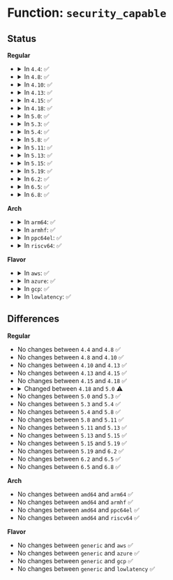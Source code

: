 # Function: <code>security_capable</code>

## Status
<b>Regular</b>
<ul>
<li>
<details>
<summary>In <code>4.4</code>: ✅</summary>

```c
int security_capable(const struct cred *cred, struct user_namespace *ns, int cap);
```

**Collision:** Unique Global

**Inline:** No

**Transformation:** False

**Instances:**

```
In security/security.c (ffffffff8133cd80)
Location: security/security.c:184
Inline: False
Direct callers:
  - kernel/capability.c:file_ns_capable
  - kernel/capability.c:has_capability
  - drivers/pci/pci-sysfs.c:pci_read_config
```
**Symbols:**

```
ffffffff8133cd80-ffffffff8133cde0: security_capable (STB_GLOBAL)
```
</details>
</li>
<li>
<details>
<summary>In <code>4.8</code>: ✅</summary>

```c
int security_capable(const struct cred *cred, struct user_namespace *ns, int cap);
```

**Collision:** Unique Global

**Inline:** No

**Transformation:** False

**Instances:**

```
In security/security.c (ffffffff813723b0)
Location: security/security.c:185
Inline: False
Direct callers:
  - kernel/capability.c:file_ns_capable
  - kernel/capability.c:has_capability
```
**Symbols:**

```
ffffffff813723b0-ffffffff81372410: security_capable (STB_GLOBAL)
```
</details>
</li>
<li>
<details>
<summary>In <code>4.10</code>: ✅</summary>

```c
int security_capable(const struct cred *cred, struct user_namespace *ns, int cap);
```

**Collision:** Unique Global

**Inline:** No

**Transformation:** False

**Instances:**

```
In security/security.c (ffffffff81388ce0)
Location: security/security.c:185
Inline: False
Direct callers:
  - kernel/capability.c:file_ns_capable
  - kernel/capability.c:has_capability
```
**Symbols:**

```
ffffffff81388ce0-ffffffff81388d40: security_capable (STB_GLOBAL)
```
</details>
</li>
<li>
<details>
<summary>In <code>4.13</code>: ✅</summary>

```c
int security_capable(const struct cred *cred, struct user_namespace *ns, int cap);
```

**Collision:** Unique Global

**Inline:** No

**Transformation:** False

**Instances:**

```
In security/security.c (ffffffff8139e050)
Location: security/security.c:756
Inline: False
Direct callers:
  - kernel/capability.c:file_ns_capable
  - kernel/capability.c:has_capability
```
**Symbols:**

```
ffffffff8139e050-ffffffff8139e0b0: security_capable (STB_GLOBAL)
```
</details>
</li>
<li>
<details>
<summary>In <code>4.15</code>: ✅</summary>

```c
int security_capable(const struct cred *cred, struct user_namespace *ns, int cap);
```

**Collision:** Unique Global

**Inline:** No

**Transformation:** False

**Instances:**

```
In security/security.c (ffffffff813c39e0)
Location: security/security.c:706
Inline: False
Direct callers:
  - kernel/capability.c:file_ns_capable
  - kernel/capability.c:has_capability
```
**Symbols:**

```
ffffffff813c39e0-ffffffff813c3a46: security_capable (STB_GLOBAL)
```
</details>
</li>
<li>
<details>
<summary>In <code>4.18</code>: ✅</summary>

```c
int security_capable(const struct cred *cred, struct user_namespace *ns, int cap);
```

**Collision:** Unique Global

**Inline:** No

**Transformation:** False

**Instances:**

```
In security/security.c (ffffffff813f40b0)
Location: security/security.c:283
Inline: False
Direct callers:
  - kernel/capability.c:file_ns_capable
  - kernel/capability.c:has_capability
```
**Symbols:**

```
ffffffff813f40b0-ffffffff813f4103: security_capable (STB_GLOBAL)
```
</details>
</li>
<li>
<details>
<summary>In <code>5.0</code>: ✅</summary>

```c
int security_capable(const struct cred *cred, struct user_namespace *ns, int cap, unsigned int opts);
```

**Collision:** Unique Global

**Inline:** No

**Transformation:** False

**Instances:**

```
In security/security.c (ffffffff8140f4e0)
Location: security/security.c:769
Inline: False
Direct callers:
  - kernel/capability.c:ptracer_capable
  - kernel/capability.c:file_ns_capable
  - kernel/capability.c:has_capability_noaudit
  - kernel/capability.c:has_capability
```
**Symbols:**

```
ffffffff8140f4e0-ffffffff8140f538: security_capable (STB_GLOBAL)
```
</details>
</li>
<li>
<details>
<summary>In <code>5.3</code>: ✅</summary>

```c
int security_capable(const struct cred *cred, struct user_namespace *ns, int cap, unsigned int opts);
```

**Collision:** Unique Global

**Inline:** No

**Transformation:** False

**Instances:**

```
In security/security.c (ffffffff8143c960)
Location: security/security.c:768
Inline: False
Direct callers:
  - kernel/capability.c:ptracer_capable
  - kernel/capability.c:file_ns_capable
  - kernel/capability.c:has_capability_noaudit
  - kernel/capability.c:has_capability
  - kernel/seccomp.c:seccomp_set_mode_filter
```
**Symbols:**

```
ffffffff8143c960-ffffffff8143c9c3: security_capable (STB_GLOBAL)
```
</details>
</li>
<li>
<details>
<summary>In <code>5.4</code>: ✅</summary>

```c
int security_capable(const struct cred *cred, struct user_namespace *ns, int cap, unsigned int opts);
```

**Collision:** Unique Global

**Inline:** No

**Transformation:** False

**Instances:**

```
In security/security.c (ffffffff814564a0)
Location: security/security.c:802
Inline: False
Direct callers:
  - kernel/capability.c:ptracer_capable
  - kernel/capability.c:file_ns_capable
  - kernel/capability.c:has_capability_noaudit
  - kernel/capability.c:has_capability
  - kernel/ptrace.c:ptrace_has_cap
  - kernel/ptrace.c:ptrace_has_cap
  - kernel/seccomp.c:seccomp_set_mode_filter
```
**Symbols:**

```
ffffffff814564a0-ffffffff814564f6: security_capable (STB_GLOBAL)
```
</details>
</li>
<li>
<details>
<summary>In <code>5.8</code>: ✅</summary>

```c
int security_capable(const struct cred *cred, struct user_namespace *ns, int cap, unsigned int opts);
```

**Collision:** Unique Global

**Inline:** No

**Transformation:** False

**Instances:**

```
In security/security.c (ffffffff814a9260)
Location: security/security.c:945
Inline: False
Direct callers:
  - kernel/capability.c:ptracer_capable
  - kernel/capability.c:file_ns_capable
  - kernel/capability.c:capable
  - kernel/capability.c:ns_capable_setid
  - kernel/capability.c:ns_capable_noaudit
  - kernel/capability.c:has_capability_noaudit
  - kernel/capability.c:has_capability
  - kernel/ptrace.c:__ptrace_may_access
  - kernel/ptrace.c:__ptrace_may_access
  - kernel/ptrace.c:__ptrace_may_access
  - kernel/ptrace.c:__ptrace_may_access
  - kernel/seccomp.c:seccomp_set_mode_filter
```
**Symbols:**

```
ffffffff814a9260-ffffffff814a92b6: security_capable (STB_GLOBAL)
```
</details>
</li>
<li>
<details>
<summary>In <code>5.11</code>: ✅</summary>

```c
int security_capable(const struct cred *cred, struct user_namespace *ns, int cap, unsigned int opts);
```

**Collision:** Unique Global

**Inline:** No

**Transformation:** False

**Instances:**

```
In security/security.c (ffffffff814c6860)
Location: security/security.c:947
Inline: False
Direct callers:
  - kernel/capability.c:ptracer_capable
  - kernel/capability.c:file_ns_capable
  - kernel/capability.c:capable
  - kernel/capability.c:ns_capable_setid
  - kernel/capability.c:ns_capable_noaudit
  - kernel/capability.c:has_capability_noaudit
  - kernel/capability.c:has_capability
```
**Symbols:**

```
ffffffff814c6860-ffffffff814c68b6: security_capable (STB_GLOBAL)
```
</details>
</li>
<li>
<details>
<summary>In <code>5.13</code>: ✅</summary>

```c
int security_capable(const struct cred *cred, struct user_namespace *ns, int cap, unsigned int opts);
```

**Collision:** Unique Global

**Inline:** No

**Transformation:** False

**Instances:**

```
In security/security.c (ffffffff814cc950)
Location: security/security.c:971
Inline: False
Direct callers:
  - kernel/capability.c:ptracer_capable
  - kernel/capability.c:capable_wrt_inode_uidgid
  - kernel/capability.c:file_ns_capable
  - kernel/capability.c:capable
  - kernel/capability.c:ns_capable_setid
  - kernel/capability.c:ns_capable_noaudit
  - kernel/capability.c:has_capability_noaudit
  - kernel/capability.c:has_capability
```
**Symbols:**

```
ffffffff814cc950-ffffffff814cc9a6: security_capable (STB_GLOBAL)
```
</details>
</li>
<li>
<details>
<summary>In <code>5.15</code>: ✅</summary>

```c
int security_capable(const struct cred *cred, struct user_namespace *ns, int cap, unsigned int opts);
```

**Collision:** Unique Global

**Inline:** No

**Transformation:** False

**Instances:**

```
In security/security.c (ffffffff81525ad0)
Location: security/security.c:971
Inline: False
Direct callers:
  - kernel/capability.c:ptracer_capable
  - kernel/capability.c:capable_wrt_inode_uidgid
  - kernel/capability.c:file_ns_capable
  - kernel/capability.c:capable
  - kernel/capability.c:ns_capable_setid
  - kernel/capability.c:ns_capable_noaudit
  - kernel/capability.c:has_capability_noaudit
  - kernel/capability.c:has_capability
```
**Symbols:**

```
ffffffff81525ad0-ffffffff81525b26: security_capable (STB_GLOBAL)
```
</details>
</li>
<li>
<details>
<summary>In <code>5.19</code>: ✅</summary>

```c
int security_capable(const struct cred *cred, struct user_namespace *ns, int cap, unsigned int opts);
```

**Collision:** Unique Global

**Inline:** No

**Transformation:** False

**Instances:**

```
In security/security.c (ffffffff815b9d40)
Location: security/security.c:970
Inline: False
Direct callers:
  - kernel/capability.c:ptracer_capable
  - kernel/capability.c:capable_wrt_inode_uidgid
  - kernel/capability.c:file_ns_capable
  - kernel/capability.c:capable
  - kernel/capability.c:ns_capable_setid
  - kernel/capability.c:ns_capable_noaudit
  - kernel/capability.c:has_capability_noaudit
  - kernel/capability.c:has_capability
  - kernel/kallsyms.c:kallsyms_show_value
```
**Symbols:**

```
ffffffff815b9d40-ffffffff815b9dbb: security_capable (STB_GLOBAL)
```
</details>
</li>
<li>
<details>
<summary>In <code>6.2</code>: ✅</summary>

```c
int security_capable(const struct cred *cred, struct user_namespace *ns, int cap, unsigned int opts);
```

**Collision:** Unique Global

**Inline:** No

**Transformation:** False

**Instances:**

```
In security/security.c (ffffffff81665580)
Location: security/security.c:968
Inline: False
Direct callers:
  - kernel/capability.c:ptracer_capable
  - kernel/capability.c:capable_wrt_inode_uidgid
  - kernel/capability.c:file_ns_capable
  - kernel/capability.c:capable
  - kernel/capability.c:ns_capable_setid
  - kernel/capability.c:ns_capable_noaudit
  - kernel/capability.c:has_capability_noaudit
  - kernel/capability.c:has_capability
  - kernel/kallsyms.c:kallsyms_show_value
```
**Symbols:**

```
ffffffff81665580-ffffffff816655fb: security_capable (STB_GLOBAL)
```
</details>
</li>
<li>
<details>
<summary>In <code>6.5</code>: ✅</summary>

```c
int security_capable(const struct cred *cred, struct user_namespace *ns, int cap, unsigned int opts);
```

**Collision:** Unique Global

**Inline:** No

**Transformation:** False

**Instances:**

```
In security/security.c (ffffffff8169db00)
Location: security/security.c:1076
Inline: False
Direct callers:
  - kernel/capability.c:ptracer_capable
  - kernel/capability.c:capable_wrt_inode_uidgid
  - kernel/capability.c:file_ns_capable
  - kernel/capability.c:capable
  - kernel/capability.c:ns_capable_setid
  - kernel/capability.c:ns_capable_noaudit
  - kernel/capability.c:has_capability_noaudit
  - kernel/capability.c:has_capability
  - kernel/ksyms_common.c:kallsyms_show_value
```
**Symbols:**

```
ffffffff8169db00-ffffffff8169db7b: security_capable (STB_GLOBAL)
```
</details>
</li>
<li>
<details>
<summary>In <code>6.8</code>: ✅</summary>

```c
int security_capable(const struct cred *cred, struct user_namespace *ns, int cap, unsigned int opts);
```

**Collision:** Unique Global

**Inline:** No

**Transformation:** False

**Instances:**

```
In security/security.c (ffffffff816da430)
Location: security/security.c:1119
Inline: False
Direct callers:
  - kernel/capability.c:ptracer_capable
  - kernel/capability.c:capable_wrt_inode_uidgid
  - kernel/capability.c:file_ns_capable
  - kernel/capability.c:capable
  - kernel/capability.c:ns_capable_setid
  - kernel/capability.c:ns_capable_noaudit
  - kernel/capability.c:has_capability_noaudit
  - kernel/capability.c:has_capability
  - kernel/ksyms_common.c:kallsyms_show_value
```
**Symbols:**

```
ffffffff816da430-ffffffff816da4ab: security_capable (STB_GLOBAL)
```
</details>
</li>
</ul>
<b>Arch</b>
<ul>
<li>
<details>
<summary>In <code>arm64</code>: ✅</summary>

```c
int security_capable(const struct cred *cred, struct user_namespace *ns, int cap, unsigned int opts);
```

**Collision:** Unique Global

**Inline:** No

**Transformation:** False

**Instances:**

```
In security/security.c (ffff800010541cf0)
Location: security/security.c:802
Inline: False
Direct callers:
  - kernel/capability.c:ptracer_capable
  - kernel/capability.c:file_ns_capable
  - kernel/capability.c:has_capability_noaudit
  - kernel/capability.c:has_capability
  - kernel/ptrace.c:ptrace_has_cap
  - kernel/ptrace.c:ptrace_has_cap
  - kernel/seccomp.c:seccomp_set_mode_filter
```
**Symbols:**

```
ffff800010541cf0-ffff800010541d64: security_capable (STB_GLOBAL)
```
</details>
</li>
<li>
<details>
<summary>In <code>armhf</code>: ✅</summary>

```c
int security_capable(const struct cred *cred, struct user_namespace *ns, int cap, unsigned int opts);
```

**Collision:** Unique Global

**Inline:** No

**Transformation:** False

**Instances:**

```
In security/security.c (c06f7ccc)
Location: security/security.c:802
Inline: False
Direct callers:
  - kernel/capability.c:ptracer_capable
  - kernel/capability.c:file_ns_capable
  - kernel/capability.c:has_capability_noaudit
  - kernel/capability.c:has_capability
  - kernel/ptrace.c:ptrace_has_cap
  - kernel/seccomp.c:seccomp_set_mode_filter
```
**Symbols:**

```
c06f7ccc-c06f7d38: security_capable (STB_GLOBAL)
```
</details>
</li>
<li>
<details>
<summary>In <code>ppc64el</code>: ✅</summary>

```c
int security_capable(const struct cred *cred, struct user_namespace *ns, int cap, unsigned int opts);
```

**Collision:** Unique Global

**Inline:** No

**Transformation:** False

**Instances:**

```
In security/security.c (c0000000006948a0)
Location: security/security.c:802
Inline: False
Direct callers:
  - kernel/capability.c:ptracer_capable
  - kernel/capability.c:file_ns_capable
  - kernel/capability.c:has_capability_noaudit
  - kernel/capability.c:has_capability
  - kernel/ptrace.c:ptrace_has_cap
  - kernel/ptrace.c:ptrace_has_cap
  - kernel/seccomp.c:seccomp_set_mode_filter
```
**Symbols:**

```
c0000000006948a0-c000000000694984: security_capable (STB_GLOBAL)
```
</details>
</li>
<li>
<details>
<summary>In <code>riscv64</code>: ✅</summary>

```c
int security_capable(const struct cred *cred, struct user_namespace *ns, int cap, unsigned int opts);
```

**Collision:** Unique Global

**Inline:** No

**Transformation:** False

**Instances:**

```
In security/security.c (ffffffe00039e854)
Location: security/security.c:802
Inline: False
Direct callers:
  - kernel/capability.c:ptracer_capable
  - kernel/capability.c:file_ns_capable
  - kernel/capability.c:has_capability_noaudit
  - kernel/capability.c:has_capability
  - kernel/ptrace.c:ptrace_has_cap
  - kernel/ptrace.c:ptrace_has_cap
  - kernel/seccomp.c:seccomp_set_mode_filter
```
**Symbols:**

```
ffffffe00039e854-ffffffe00039e8a8: security_capable (STB_GLOBAL)
```
</details>
</li>
</ul>
<b>Flavor</b>
<ul>
<li>
<details>
<summary>In <code>aws</code>: ✅</summary>

```c
int security_capable(const struct cred *cred, struct user_namespace *ns, int cap, unsigned int opts);
```

**Collision:** Unique Global

**Inline:** No

**Transformation:** False

**Instances:**

```
In security/security.c (ffffffff8144ea80)
Location: security/security.c:802
Inline: False
Direct callers:
  - kernel/capability.c:ptracer_capable
  - kernel/capability.c:file_ns_capable
  - kernel/capability.c:has_capability_noaudit
  - kernel/capability.c:has_capability
  - kernel/ptrace.c:ptrace_has_cap
  - kernel/ptrace.c:ptrace_has_cap
  - kernel/seccomp.c:seccomp_set_mode_filter
```
**Symbols:**

```
ffffffff8144ea80-ffffffff8144ead6: security_capable (STB_GLOBAL)
```
</details>
</li>
<li>
<details>
<summary>In <code>azure</code>: ✅</summary>

```c
int security_capable(const struct cred *cred, struct user_namespace *ns, int cap, unsigned int opts);
```

**Collision:** Unique Global

**Inline:** No

**Transformation:** False

**Instances:**

```
In security/security.c (ffffffff8143f4d0)
Location: security/security.c:802
Inline: False
Direct callers:
  - kernel/capability.c:ptracer_capable
  - kernel/capability.c:file_ns_capable
  - kernel/capability.c:has_capability_noaudit
  - kernel/capability.c:has_capability
  - kernel/ptrace.c:ptrace_has_cap
  - kernel/ptrace.c:ptrace_has_cap
  - kernel/seccomp.c:seccomp_set_mode_filter
```
**Symbols:**

```
ffffffff8143f4d0-ffffffff8143f526: security_capable (STB_GLOBAL)
```
</details>
</li>
<li>
<details>
<summary>In <code>gcp</code>: ✅</summary>

```c
int security_capable(const struct cred *cred, struct user_namespace *ns, int cap, unsigned int opts);
```

**Collision:** Unique Global

**Inline:** No

**Transformation:** False

**Instances:**

```
In security/security.c (ffffffff8144ab20)
Location: security/security.c:802
Inline: False
Direct callers:
  - kernel/capability.c:ptracer_capable
  - kernel/capability.c:file_ns_capable
  - kernel/capability.c:has_capability_noaudit
  - kernel/capability.c:has_capability
  - kernel/ptrace.c:ptrace_has_cap
  - kernel/ptrace.c:ptrace_has_cap
  - kernel/seccomp.c:seccomp_set_mode_filter
```
**Symbols:**

```
ffffffff8144ab20-ffffffff8144ab76: security_capable (STB_GLOBAL)
```
</details>
</li>
<li>
<details>
<summary>In <code>lowlatency</code>: ✅</summary>

```c
int security_capable(const struct cred *cred, struct user_namespace *ns, int cap, unsigned int opts);
```

**Collision:** Unique Global

**Inline:** No

**Transformation:** False

**Instances:**

```
In security/security.c (ffffffff81461ef0)
Location: security/security.c:802
Inline: False
Direct callers:
  - kernel/capability.c:ptracer_capable
  - kernel/capability.c:file_ns_capable
  - kernel/capability.c:has_ns_capability_noaudit
  - kernel/capability.c:has_ns_capability
  - kernel/ptrace.c:ptrace_has_cap
  - kernel/ptrace.c:ptrace_has_cap
  - kernel/seccomp.c:seccomp_set_mode_filter
```
**Symbols:**

```
ffffffff81461ef0-ffffffff81461f46: security_capable (STB_GLOBAL)
```
</details>
</li>
</ul>

## Differences
<b>Regular</b>
<ul>
<li>
No changes between <code>4.4</code> and <code>4.8</code> ✅
</li>
<li>
No changes between <code>4.8</code> and <code>4.10</code> ✅
</li>
<li>
No changes between <code>4.10</code> and <code>4.13</code> ✅
</li>
<li>
No changes between <code>4.13</code> and <code>4.15</code> ✅
</li>
<li>
No changes between <code>4.15</code> and <code>4.18</code> ✅
</li>
<li>
<details>
<summary>Changed between <code>4.18</code> and <code>5.0</code> ⚠️</summary>
<ul>
<li>
<b>Param added. </b>
<code>unsigned int opts</code>
</li>
</ul>
</details>
</li>
<li>
No changes between <code>5.0</code> and <code>5.3</code> ✅
</li>
<li>
No changes between <code>5.3</code> and <code>5.4</code> ✅
</li>
<li>
No changes between <code>5.4</code> and <code>5.8</code> ✅
</li>
<li>
No changes between <code>5.8</code> and <code>5.11</code> ✅
</li>
<li>
No changes between <code>5.11</code> and <code>5.13</code> ✅
</li>
<li>
No changes between <code>5.13</code> and <code>5.15</code> ✅
</li>
<li>
No changes between <code>5.15</code> and <code>5.19</code> ✅
</li>
<li>
No changes between <code>5.19</code> and <code>6.2</code> ✅
</li>
<li>
No changes between <code>6.2</code> and <code>6.5</code> ✅
</li>
<li>
No changes between <code>6.5</code> and <code>6.8</code> ✅
</li>
</ul>
<b>Arch</b>
<ul>
<li>
No changes between <code>amd64</code> and <code>arm64</code> ✅
</li>
<li>
No changes between <code>amd64</code> and <code>armhf</code> ✅
</li>
<li>
No changes between <code>amd64</code> and <code>ppc64el</code> ✅
</li>
<li>
No changes between <code>amd64</code> and <code>riscv64</code> ✅
</li>
</ul>
<b>Flavor</b>
<ul>
<li>
No changes between <code>generic</code> and <code>aws</code> ✅
</li>
<li>
No changes between <code>generic</code> and <code>azure</code> ✅
</li>
<li>
No changes between <code>generic</code> and <code>gcp</code> ✅
</li>
<li>
No changes between <code>generic</code> and <code>lowlatency</code> ✅
</li>
</ul>
